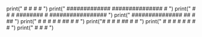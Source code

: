 print("     #     #                       #                             #         ")
print("    #############           ###############                      #         ")
print("   #       #               #   ########    #             ################# ")
print("  ###############                 ##   #                        ##         ")
print(" #       # # #                   #  ##                       #   #         ")
print("#       #  #  #                     ##                    #      #         ")
print("       #   #   #                  # #  #                      #  #         ")
print("           #                        #                            #         ")
